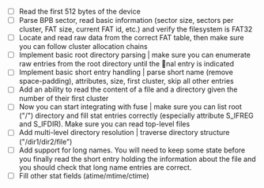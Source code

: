 - [ ] Read the first 512 bytes of the device
- [ ] Parse BPB sector, read basic information (sector size, sectors per cluster, FAT
      size, current FAT id, etc.) and verify the filesystem is FAT32
- [ ] Locate and read raw data from the correct FAT table, then make sure you can
      follow cluster allocation chains
- [ ] Implement basic root directory parsing | make sure you can enumerate raw
      entries from the root directory until the nal entry is indicated
- [ ] Implement basic short entry handling | parse short name (remove space-padding),
      attributes, size, first cluster, skip all other entries
- [ ] Add an ability to read the content of a file and a directory given the number of
      their first cluster
- [ ] Now you can start integrating with fuse | make sure you can list root ("/")
      directory and fill stat entries correctly (especially attribute S_IFREG and S_IFDIR). 
      Make sure you can read top-level files
- [ ] Add multi-level directory resolution | traverse directory structure ("/dir1/dir2/file")
- [ ] Add support for long names. You will need to keep some state before you finally
      read the short entry holding the information about the file and you should check
      that long name entries are correct.
- [ ] Fill other stat fields (atime/mtime/ctime)
